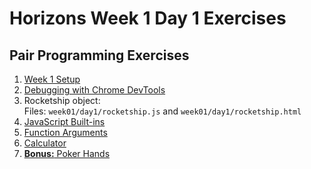 # Horizons Week 1 Day 1 Exercises

## Pair Programming Exercises

1. [Week 1 Setup](git.md)
1. [Debugging with Chrome DevTools](debug.md)
1. Rocketship object: <br>
   Files: `week01/day1/rocketship.js` and `week01/day1/rocketship.html`
1. [JavaScript Built-ins](js_builtins.md)
1. [Function Arguments](var_args.md)
1. [Calculator](util_calc.md)
1. [**Bonus:** Poker Hands](poker.md)
